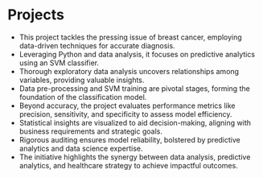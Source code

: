 # Projects
- This project tackles the pressing issue of breast cancer, employing data-driven techniques for accurate diagnosis.
- Leveraging Python and data analysis, it focuses on predictive analytics using an SVM classifier.
- Thorough exploratory data analysis uncovers relationships among variables, providing valuable insights.
- Data pre-processing and SVM training are pivotal stages, forming the foundation of the classification model.
- Beyond accuracy, the project evaluates performance metrics like precision, sensitivity, and specificity to assess model efficiency.
- Statistical insights are visualized to aid decision-making, aligning with business requirements and strategic goals.
- Rigorous auditing ensures model reliability, bolstered by predictive analytics and data science expertise.
- The initiative highlights the synergy between data analysis, predictive analytics, and healthcare strategy to achieve impactful outcomes.
